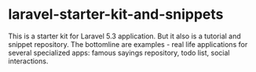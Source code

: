 # laravel-starter-kit-and-snippets
This is a starter kit for Laravel 5.3 application. But it also is a tutorial and snippet repository. The bottomline are examples - real life applications for several specialized apps: famous sayings repository, todo list, social interactions.
